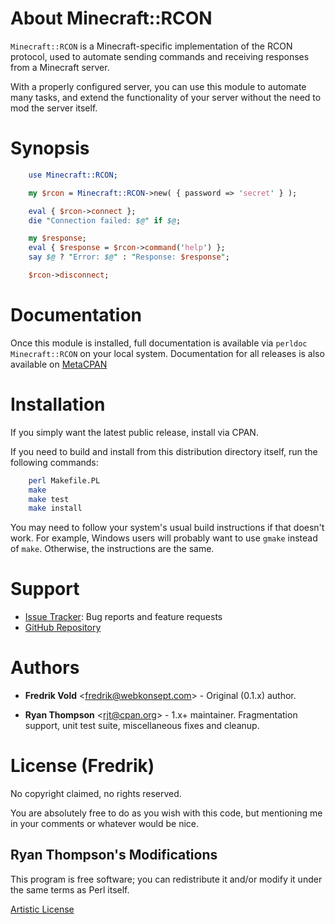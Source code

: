 # About Minecraft::RCON

`Minecraft::RCON` is a Minecraft-specific implementation of the RCON
protocol, used to automate sending commands and receiving responses from a
Minecraft server.

With a properly configured server, you can use this module to automate many
tasks, and extend the functionality of your server without the need to mod
the server itself.

# Synopsis

```perl
    use Minecraft::RCON;

    my $rcon = Minecraft::RCON->new( { password => 'secret' } );

    eval { $rcon->connect };
    die "Connection failed: $@" if $@;

    my $response;
    eval { $response = $rcon->command('help') };
    say $@ ? "Error: $@" : "Response: $response";

    $rcon->disconnect;
```

# Documentation

Once this module is installed, full documentation is available via `perldoc
Minecraft::RCON` on your local system. Documentation for all releases is also
available on
[MetaCPAN](https://metacpan.org/pod/Minecraft::RCON)

# Installation

If you simply want the latest public release, install via CPAN.

If you need to build and install from this distribution directory itself,
run the following commands:

```sh
    perl Makefile.PL
    make
    make test
    make install
```

You may need to follow your system's usual build instructions if that doesn't
work. For example, Windows users will probably want to use `gmake` instead of
`make`. Otherwise, the instructions are the same.

# Support

 - [Issue Tracker](https://github.com/rjt-pl/Minecraft-RCON/issues): Bug reports and feature requests
 - [GitHub Repository](https://github.com/rjt-pl/Minecraft-RCON)

# Authors

 - **Fredrik Vold** <<fredrik@webkonsept.com>> - Original (0.1.x) author.

 - **Ryan Thompson** <<rjt@cpan.org>> - 1.x+ maintainer. Fragmentation support, unit test suite, miscellaneous fixes and cleanup.

# License (Fredrik)

No copyright claimed, no rights reserved.

You are absolutely free to do as you wish with this code, but mentioning me in
your comments or whatever would be nice.

## Ryan Thompson's Modifications

This program is free software; you can redistribute it
and/or modify it under the same terms as Perl itself.

[Artistic License](http://dev.perl.org/licenses/artistic.html)
